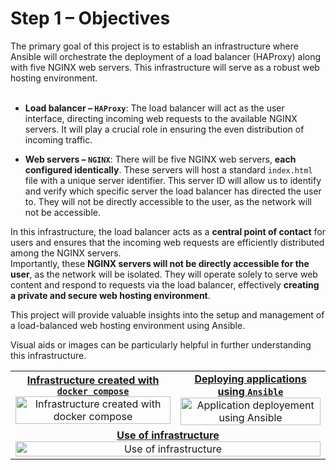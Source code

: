 # Step 1 – Objectives

The primary goal of this project is to establish an infrastructure where Ansible will orchestrate the deployment of a load balancer (HAProxy) along with five NGINX web servers. This infrastructure will serve as a robust web hosting environment. <br><br>

- **Load balancer – `HAProxy`**: The load balancer will act as the user interface, directing incoming web requests to the available NGINX servers. It will play a crucial role in ensuring the even distribution of incoming traffic.

- **Web servers – `NGINX`**: There will be five NGINX web servers, **each configured identically**. These servers will host a standard `index.html` file with a unique server identifier. This server ID will allow us to identify and verify which specific server the load balancer has directed the user to. They will not be directly accessible to the user, as the network will not be accessible.

In this infrastructure, the load balancer acts as a **central point of contact** for users and ensures that the incoming web requests are efficiently distributed among the NGINX servers. \
Importantly, these **NGINX servers will not be directly accessible for the user**, as the network will be isolated. They will operate solely to serve web content and respond to requests via the load balancer, effectively **creating a private and secure web hosting environment**.

This project will provide valuable insights into the setup and management of a load-balanced web hosting environment using Ansible.

Visual aids or images can be particularly helpful in further understanding this infrastructure.

<table>
    <tr>
        <td align="center">
            <strong><ins>Infrastructure created with <code>docker compose</code></ins></strong>
            <img src="https://elambert-guillau.me/devops-training/_assets/media/ansible-training-pt1.svg" alt="Infrastructure created with docker compose" style="width:100%;"/>
        </td align="center">
        <td align="center">
            <strong><ins>Deploying applications using <code>Ansible</code></ins></strong>
            <img src="https://elambert-guillau.me/devops-training/_assets/media/ansible-training-pt2.svg" alt="Application deployement using Ansible" style="width:100%;"/>
        </td>
    </tr>
    <tr>
        <td colspan="2" align="center">
            <strong><ins>Use of infrastructure</ins></strong>
            <img src="https://elambert-guillau.me/devops-training/_assets/media/ansible-training-pt3.svg" alt="Use of infrastructure" style="width:100%;"/>
        </td>
    </tr>
</table>